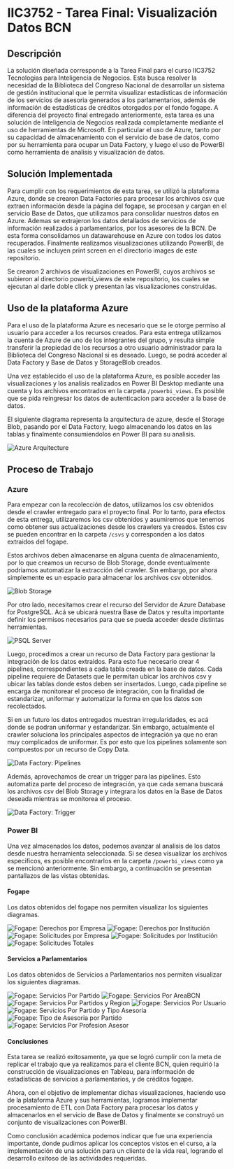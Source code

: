 # IIC3752 - Tarea Final: Visualización Datos BCN

## Descripción

La solución diseñada corresponde a la Tarea Final para el curso IIC3752 Tecnologias para Inteligencia de Negocios. Esta busca resolver la necesidad de la Biblioteca del Congreso Nacional de desarrollar un sistema de gestión institucional que le permita visualizar estadísticas de información de los servicios de asesoria generados a los parlamentarios, además de información de estadísticas de créditos otorgados por el fondo fogape. 
A diferencia del proyecto final entregado anteriormente, esta tarea es una solución de Inteligencia de Negocios realizada completamente mediante el uso de herramientas de Microsoft. En particular el uso de Azure, tanto por su capacidad de almacenamiento con el servicio de base de datos, como por su herramienta para ocupar un Data Factory, y luego el uso de PowerBI como herramienta de analisis y visualización de datos.

## Solución Implementada

Para cumplir con los requerimientos de esta tarea, se utilizó la plataforma Azure, donde se crearon Data Factories para procesar los archivos csv que extraen información desde la página del fogape, se procesan y cargan en el servicio Base de Datos, que utilizamos para consolidar nuestros datos en Azure. Ademas se extrajeron los datos detallados de servicios de información realizados a parlamentarios, por los asesores de la BCN. De esta forma consolidamos un datawarehouse en Azure con todos los datos recuperados. Finalmente realizamos visualizaciones utilizando PowerBI, de las cuales se incluyen print screen en el directorio images de este repositorio.

Se crearon 2 archivos de visualizaciones en PowerBI, cuyos archivos se subieron al directorio powerbi_views de este repositorio, los cuales se ejecutan al darle doble click y presentan las visualizaciones construidas.

## Uso de la plataforma Azure

Para el uso de la plataforma Azure es necesario que se le otorge permiso al usuario para acceder a los recursos creados. Para esta entrega utilizamos la cuenta de Azure de uno de los integrantes del grupo, y resulta simple transferir la propiedad de los recursos a otro usuario administrador para la Biblioteca del Congreso Nacional si es deseado. Luego, se podrá acceder al Data Factory y Base de Datos y StorageBlob creados.

Una vez establecido el uso de la plataforma Azure, es posible acceder las visualizaciones y los analisis realizados en Power BI Desktop mediante una cuenta y los archivos encontrados en la carpeta `/powerbi_views`. Es posible que se pida reingresar los datos de autenticacion para acceder a la base de datos.

El siguiente diagrama representa la arquitectura de azure, desde el Storage Blob, pasando por el Data Factory, luego almacenando los datos en las tablas y finalmente consumiendolos en Power BI para su analisis.

![Azure Arquitecture](images/diagrama.png)

## Proceso de Trabajo

### Azure 

Para empezar con la recolección de datos, utilizamos los csv obtenidos desde el crawler entregado para el proyecto final. Por lo tanto, para efectos de esta entrega, utilizaremos los csv obtenidos y asumiremos que tenemos como obtener sus actualizaciones desde los crawlers ya creados. Estos csv se pueden encontrar en la carpeta `/csvs` y corresponden a los datos extraidos del fogape.

Estos archivos deben almacenarse en alguna cuenta de almacenamiento, por lo que creamos un recurso de Blob Storage, donde eventualmente podriamos automatizar la extracción del crawler. Sin embargo, por ahora simplemente es un espacio para almacenar los archivos csv obtenidos.

![Blob Storage](images/BlobStorage.png)

Por otro lado, necesitamos crear el recurso del Servidor de Azure Database for PostgreSQL. Acá se ubicará nuestra Base de Datos y resulta importante definir los permisos necesarios para que se pueda acceder desde distintas herramientas.

![PSQL Server](images/ServidorPSQL.png)

Luego, procedimos a crear un recurso de Data Factory para gestionar la integración de los datos extraidos. Para esto fue necesario crear 4 pipelines, correspondientes a cada tabla creada en la base de datos. Cada pipeline requiere de Datasets que le permitan ubicar los archivos csv y ubicar las tablas donde estos deben ser insertados. Luego, cada pipeline se encarga de monitorear el proceso de integración, con la finalidad de estandarizar, uniformar y automatizar la forma en que los datos son recolectados.

Si en un futuro los datos entregados muestran irregularidades, es acá donde se podran uniformar y estandarizar. Sin embargo, actualmente el crawler soluciona los principales aspectos de integración ya que no eran muy complicados de uniformar. Es por esto que los pipelines solamente son compuestos por un recurso de Copy Data.

![Data Factory: Pipelines](images/DataFactoryPipelines.png)

Además, aprovechamos de crear un trigger para las pipelines. Esto automatiza parte del proceso de integración, ya que cada semana buscará los archivos csv del Blob Storage y integrara los datos en la Base de Datos deseada mientras se monitorea el proceso.

![Data Factory: Trigger](images/DataFactoryTriggers.png)

### Power BI

Una vez almacenados los datos, podemos avanzar al analisis de los datos desde nuestra herramienta seleccionada. Si se desea visualizar los archivos especificos, es posible encontrarlos en la carpeta `/powerbi_views` como ya se mencionó anteriormente. Sin embargo, a continuación se presentan pantallazos de las vistas obtenidas.

#### Fogape

Los datos obtenidos del fogape nos permiten visualizar los siguientes diagramas.

![Fogape: Derechos por Empresa](images/fogape1.png)
![Fogape: Derechos por Institución](images/fogape2.png)
![Fogape: Solicitudes por Empresa](images/fogape3.png)
![Fogape: Solicitudes por Institución](images/fogape4.png)
![Fogape: Solicitudes Totales](images/fogape5.png)


#### Servicios a Parlamentarios

Los datos obtenidos de Servicios a Parlamentarios nos permiten visualizar los siguientes diagramas.

![Fogape: Servicios Por Partido](images/1ServiciosPorPartido.png)
![Fogape: Servicios Por AreaBCN](images/2ServiciosPorAreaBCN.png)
![Fogape: Servicios Por Partidos y Region](images/3ServiciosPorPartidosyRegion.png)
![Fogape: Servicios Por Usuario](images/4ServiciosporUsuario.png)
![Fogape: Servicios Por Partido y Tipo Asesoria](images/5ServiciosporPartidoyTipoAsesoria.png)
![Fogape: Tipo de Asesoria por Partido](images/6TipodeAsesoriaporPartido.png)
![Fogape: Servicios Por Profesion Asesor](images/7ServiciosporProfesionAsesor.png)

#### Conclusiones

Esta tarea se realizó exitosamente, ya que se logró cumplir con la meta de replicar el trabajo que ya realizamos para el cliente BCN, quien requirió la construcción de visualizaciones en Tableau, para información de estadísticas de servicios a parlamentarios, y de créditos fogape.

Ahora, con el objetivo de implementar dichas visualizaciones, haciendo uso de la plataforma Azure y sus herramientas, logramos implementar procesamiento de ETL con Data Factory para procesar los datos y almacenarlos en el servicio de Base de Datos y finalmente se construyó un conjunto de visualizaciones con PowerBI.

Como conclusión académica podemos indicar que fue una experiencia importante, donde pudimos aplicar los conceptos vistos en el curso, a la implementación de una solución para un cliente de la vida real, logrando el desarrollo exitoso de las actividades requeridas.
